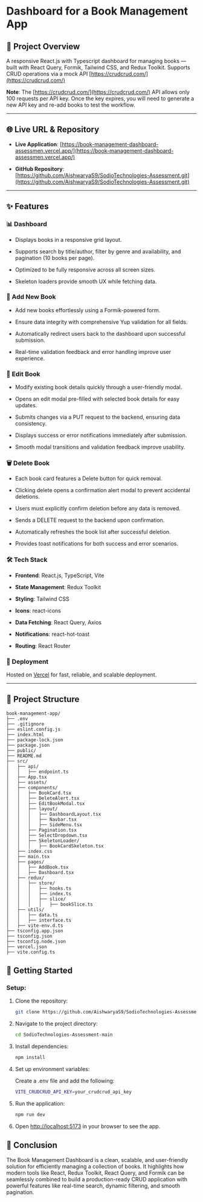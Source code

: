 # Dashboard for a Book Management App

## 🚀 Project Overview

A responsive React.js with Typescript dashboard for managing books — built with React Query, Formik, Tailwind CSS, and Redux Toolkit.
Supports CRUD operations via a mock API [https://crudcrud.com/](https://crudcrud.com/)

**Note**: The [https://crudcrud.com/](https://crudcrud.com/) API allows only 100 requests per API key. Once the key expires, you will need to generate a new API key and re-add books to test the workflow.

---

## 🌐 Live URL & Repository

- **Live Application**: [https://book-management-dashboard-assessmen.vercel.app/](https://book-management-dashboard-assessmen.vercel.app/)

- **GitHub Repository**: [https://github.com/AishwaryaS9/SodioTechnologies-Assessment.git](https://github.com/AishwaryaS9/SodioTechnologies-Assessment.git)

---

## ✨ Features

### 📊 Dashboard

- Displays books in a responsive grid layout.

- Supports search by title/author, filter by genre and availability, and pagination (10 books per page).

- Optimized to be fully responsive across all screen sizes.

- Skeleton loaders provide smooth UX while fetching data.

### 📖 Add New Book

- Add new books effortlessly using a Formik-powered form.

- Ensure data integrity with comprehensive Yup validation for all fields.

- Automatically redirect users back to the dashboard upon successful submission.

- Real-time validation feedback and error handling improve user experience.

### 📝 Edit Book

- Modify existing book details quickly through a user-friendly modal.

- Opens an edit modal pre-filled with selected book details for easy updates.

- Submits changes via a PUT request to the backend, ensuring data consistency.

- Displays success or error notifications immediately after submission.

- Smooth modal transitions and validation feedback improve usability.

### 🗑️ Delete Book

- Each book card features a Delete button for quick removal.

- Clicking delete opens a confirmation alert modal to prevent accidental deletions.

- Users must explicitly confirm deletion before any data is removed.

- Sends a DELETE request to the backend upon confirmation.

- Automatically refreshes the book list after successful deletion.

- Provides toast notifications for both success and error scenarios.

### 🛠️ Tech Stack

- **Frontend**: React.js, TypeScript, Vite

- **State Management**: Redux Toolkit

- **Styling**: Tailwind CSS

- **Icons**: react-icons

- **Data Fetching**: React Query, Axios

- **Notifications**: react-hot-toast

- **Routing**: React Router

### 📌 Deployment

Hosted on [Vercel](https://vercel.com/) for fast, reliable, and scalable deployment.

---

## 📂 Project Structure

```
book-management-app/
├── .env
├── .gitignore
├── eslint.config.js
├── index.html
├── package-lock.json
├── package.json
├── public/
├── README.md
├── src/
│   ├── api/
│   │   ├── endpoint.ts
│   ├── App.tsx
│   ├── assets/
│   ├── components/
│   │   ├── BookCard.tsx
│   │   ├── DeleteAlert.tsx
│   │   ├── EditBookModal.tsx
│   │   ├── layout/
│   │   │   ├── DashboardLayout.tsx
│   │   │   ├── Navbar.tsx
│   │   │   ├── SideMenu.tsx
│   │   ├── Pagination.tsx
│   │   ├── SelectDropdown.tsx
│   │   ├── SkeletonLoader/
│   │   │   ├── BookCardSkeleton.tsx
│   ├── index.css
│   ├── main.tsx
│   ├── pages/
│   │   ├── AddBook.tsx
│   │   ├── Dashboard.tsx
│   ├── redux/
│   │   ├── store/
│   │   │   ├── hooks.ts
│   │   │   ├── index.ts
│   │   │   ├── slice/
│   │   │   │   ├── bookSlice.ts
│   ├── utils/
│   │   ├── data.ts
│   │   ├── interface.ts
│   ├── vite-env.d.ts
├── tsconfig.app.json
├── tsconfig.json
├── tsconfig.node.json
├── vercel.json
├── vite.config.ts
```

## 🚀 Getting Started

### Setup:

1.  Clone the repository:

    ```bash
    git clone https://github.com/AishwaryaS9/SodioTechnologies-Assessment.git
    ```

2.  Navigate to the project directory:
    ```bash
    cd SodioTechnologies-Assessment-main
    ```
3.  Install dependencies:

    ```bash
    npm install
    ```

4.  Set up environment variables:

    Create a .env file and add the following:

    ```bash
    VITE_CRUDCRUD_API_KEY=your_crudcrud_api_key
    ```

5.  Run the application:

    ```bash
    npm run dev
    ```

6.  Open [http://localhost:5173](http://localhost:5173) in your browser to see the app.

## 🎯 Conclusion

The Book Management Dashboard is a clean, scalable, and user-friendly solution for efficiently managing a collection of books. It highlights how modern tools like React, Redux Toolkit, React Query, and Formik can be seamlessly combined to build a production-ready CRUD application with powerful features like real-time search, dynamic filtering, and smooth pagination.
